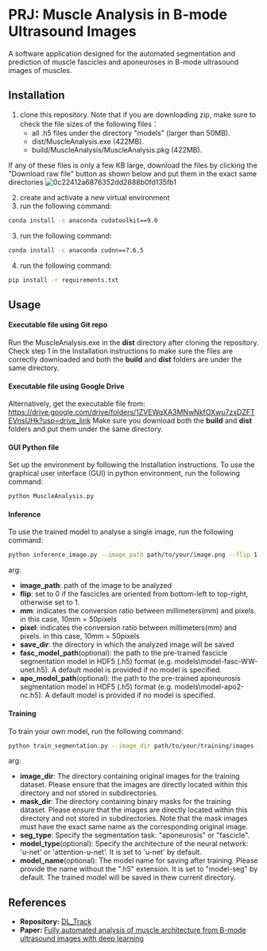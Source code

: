 # PRJ: Muscle Analysis in B-mode Ultrasound Images

A software application designed for the automated segmentation and prediction of muscle fascicles and aponeuroses in B-mode ultrasound images of muscles.

## Installation
1. clone this repository. Note that if you are downloading zip, make sure to check the file sizes of the following files：
    - all .h5 files under the directory "models" (larger than 50MB).
    - dist/MuscleAnalysis.exe (422MB).
    - build/MuscleAnalysis/MuscleAnalysis.pkg (422MB). <br>

If any of these files is only a few KB large, download the files by clicking the "Download raw file" button as shown below and put them in the exact same directories
![0c22412a6876352dd2888b0fd135fb1](https://github.com/Zhongming-Li/PRJ_Variant-3-Fascicle-Segmentation-CNN/assets/114877324/d4dc4de5-0f63-4b77-b2c0-3c77b7108a1a)

2. create and activate a new virtual environment
3. run the following command:
```sh
conda install -c anaconda cudatoolkit==9.0
```
3. run the following command:
```sh
conda install -c anaconda cudnn==7.6.5
```
4. run the following command:
```sh
pip install -r requirements.txt
```


## Usage
#### Executable file using Git repo
Run the MuscleAnalysis.exe in the **dist** directory after cloning the repository. 
Check step 1 in the Installation instructions to make sure the files are correctly downloaded and both the **build** and **dist** folders are under the same directory.

#### Executable file using Google Drive
Alternatively, get the executable file from: https://drive.google.com/drive/folders/1ZVEWqXA3MNwNkfOXwu7zxDZFTEVnsUHk?usp=drive_link
Make sure you download both the **build** and **dist** folders and put them under the same directory.

#### GUI Python file
Set up the environment by following the Installation instructions.
To use the graphical user interface (GUI) in python environment, run the following command:
```sh
python MuscleAnalysis.py
```

#### Inference
To use the trained model to analyse a single image, run the following command:
```sh
python inference_image.py --image_path path/to/your/image.png --flip 1 --mm 10 --pixel 50 --save_dir ./test_inference_output
```
arg: 
- **image_path**: path of the image to be analyzed
- **flip**: set to 0 if the fascicles are oriented from bottom-left to top-right, otherwise set to 1.
- **mm**: indicates the conversion ratio between millimeters(mm) and pixels. in this case, 10mm = 50pixels
- **pixel**: indicates the conversion ratio between millimeters(mm) and pixels. in this case, 10mm = 50pixels
- **save_dir**: the directory in which the analyzed image will be saved
- **fasc_model_path**(optional): the path to the pre-trained fascicle segmentation model in HDF5 (.h5) format (e.g. models\model-fasc-WW-unet.h5). A default model is provided if no model is specified.
- **apo_model_path**(optional): the path to the pre-trained aponeurosis segmentation model in HDF5 (.h5) format (e.g. models\model-apo2-nc.h5). A default model is provided if no model is specified.


#### Training
To train your own model, run the following command:
```sh
python train_segmentation.py --image_dir path/to/your/training/images --mask_dir path/to/your/training/masks --seg_type fascicle --model_type attention-u-net --model_name my_model
```
arg:
- **image_dir**: The directory containing original images for the training dataset. Please ensure that the images are directly located within this directory and not stored in subdirectories.
- **mask_dir**: The directory containing binary masks for the training dataset. Please ensure that the images are directly located within this directory and not stored in subdirectories. Note that the mask images must have the exact same name as the corresponding original image.
- **seg_type**: Specify the segmentation task: "aponeurosis" or "fascicle".
- **model_type**(optional): Specify the architecture of the neural network: 'u-net' or 'attention-u-net'. It is set to 'u-net' by default.
- **model_name**(optional): The model name for saving after training. Please provide the name without the ".h5" extension. It is set to "model-seg" by default. The trained model will be saved in thew current directory.



## References
- **Repository:** [DL_Track](https://github.com/njcronin/DL_Track.git)
- **Paper:** [Fully automated analysis of muscle architecture from B-mode ultrasound images with deep learning](https://arxiv.org/abs/2009.04790)
